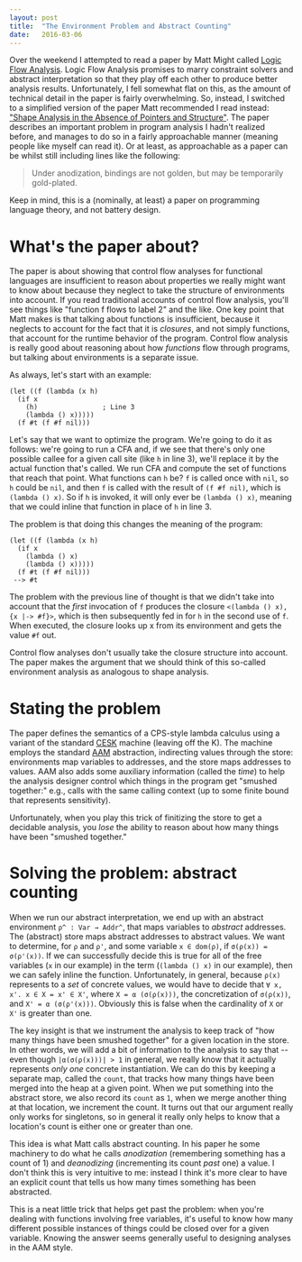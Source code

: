```yaml
---
layout: post
title:  "The Environment Problem and Abstract Counting"
date:   2016-03-06
---
```


Over the weekend I attempted to read a paper by Matt Might called
[Logic Flow Analysis](http://matt.might.net/papers/might2007lfa.pdf). Logic
Flow Analysis promises to marry constraint solvers and abstract
interpretation so that they play off each other to produce better
analysis results. Unfortunately, I fell somewhat flat on this, as the
amount of technical detail in the paper is fairly overwhelming. So,
instead, I switched to a simplified version of the paper Matt
recommended I read instead: ["Shape Analysis in the Absence of Pointers
and Structure"](http://matt.might.net/papers/might2010shape.pdf). The
paper describes an important problem in program analysis I hadn't
realized before, and manages to do so in a fairly approachable manner
(meaning people like myself can read it). Or at least, as approachable
as a paper can be whilst still including lines like the following:

> Under anodization, bindings are not golden, but may be temporarily
> gold-plated.

Keep in mind, this is a (nominally, at least) a paper on programming
language theory, and not battery design.

# What's the paper about?

The paper is about showing that control flow analyses for functional
languages are insufficient to reason about properties we really might
want to know about because they neglect to take the structure of
environments into account. If you read traditional accounts of control
flow analysis, you'll see things like "function f flows to label 2"
and the like. One key point that Matt makes is that talking about
functions is insufficient, because it neglects to account for the fact
that it is *closures*, and not simply functions, that account for the
runtime behavior of the program. Control flow analysis is really good
about reasoning about how *functions* flow through programs, but
talking about environments is a separate issue.

As always, let's start with an example:

    (let ((f (lambda (x h)
      (if x
        (h)                ; Line 3
        (lambda () x)))))
      (f #t (f #f nil)))

Let's say that we want to optimize the program. We're going to do it
as follows: we're going to run a CFA and, if we see that there's only
one possible callee for a given call site (like `h` in line 3), we'll
replace it by the actual function that's called. We run CFA and
compute the set of functions that reach that point. What functions can
`h` be? `f` is called once with `nil`, so `h` could be `nil`, and then
`f` is called with the result of `(f #f nil)`, which is `(lambda ()
x)`. So if `h` is invoked, it will only ever be `(lambda () x)`,
meaning that we could inline that function in place of `h` in line 3. 

The problem is that doing this changes the meaning of the program:

    (let ((f (lambda (x h)
      (if x
        (lambda () x)
        (lambda () x)))))
      (f #t (f #f nil)))
     --> #t
    
The problem with the previous line of thought is that we didn't take
into account that the *first* invocation of `f` produces the closure
`<(lambda () x), {x |-> #f}>`, which is then subsequently fed in for
`h` in the second use of `f`.  When executed, the closure looks up x
from its environment and gets the value `#f` out.

Control flow analyses don't usually take the closure structure into
account. The paper makes the argument that we should think of this
so-called environment analysis as analogous to shape analysis.

# Stating the problem

The paper defines the semantics of a CPS-style lambda calculus using a
variant of the standard
[CESK](http://matt.might.net/articles/cesk-machines/) machine (leaving
off the K). The machine employs the standard
[AAM](http://matt.might.net/papers/vanhorn2010abstract.pdf)
abstraction, indirecting values through the store: environments map
variables to addresses, and the store maps addresses to values.  AAM
also adds some auxiliary information (called the *time*) to help the
analysis designer control which things in the program get "smushed
together:" e.g., calls with the same calling context (up to some
finite bound that represents sensitivity).

Unfortunately, when you play this trick of finitizing the store to get
a decidable analysis, you *lose* the ability to reason about how many
things have been "smushed together."

# Solving the problem: abstract counting

When we run our abstract interpretation, we end up with an abstract
environment `ρ^ : Var → Addr^`, that maps variables to *abstract*
addresses. The (abstract) store maps abstract addresses to abstract
values.  We want to determine, for `ρ` and `ρ'`, and some variable `x
∈ dom(ρ)`, if `σ(ρ(x)) = σ(ρ'(x))`. If we can successfully decide this
is true for all of the free variables (`x` in our example) in the term
(`(lambda () x)` in our example), then we can safely inline the
function. Unfortunately, in general, because `ρ(x)` represents to a
*set* of concrete values, we would have to decide that `∀ x, x'. x ∈ X
= x' ∈ X'`, where `X = α (σ(ρ(x)))`, the concretization of `σ(ρ(x))`,
and `X' = α (σ(ρ'(x)))`. Obviously this is false when the cardinality
of `X` or `X'` is greater than one.

The key insight is that we instrument the analysis to keep track of
"how many things have been smushed together" for a given location in
the store. In other words, we will add a bit of information to the
analysis to say that -- even though `|α(σ(ρ(x)))| > 1` in general, we
really know that it actually represents *only one* concrete
instantiation. We can do this by keeping a separate map, called the
`count`, that tracks how many things have been merged into the heap at
a given point. When we put something into the abstract store, we also
record its `count` as `1`, when we merge another thing at that
location, we increment the count. It turns out that our argument
really only works for singletons, so in general it really only helps
to know that a location's count is either one or greater than one.

This idea is what Matt calls abstract counting. In his paper he some
machinery to do what he calls *anodization* (remembering something has
a count of 1) and *deanodizing* (incrementing its count *past* one) a
value. I don't think this is very intuitive to me: instead I think
it's more clear to have an explicit count that tells us how many times
something has been abstracted.

This is a neat little trick that helps get past the problem: when
you're dealing with functions involving free variables, it's useful to
know how many different possible instances of things could be closed
over for a given variable. Knowing the answer seems generally useful
to designing analyses in the AAM style.

